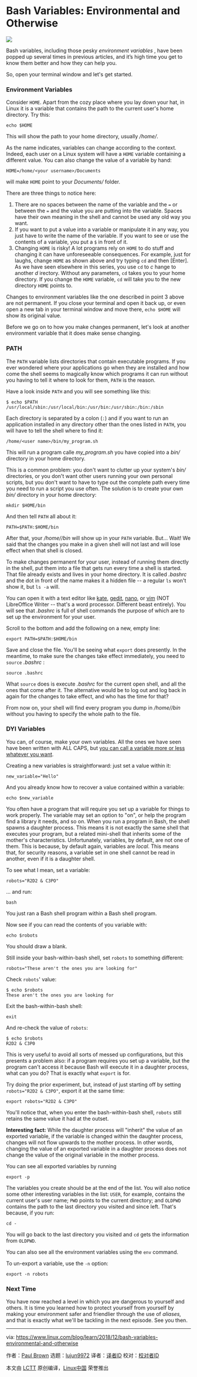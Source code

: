 [#]: collector: (lujun9972)
[#]: translator: (HankChow)
[#]: reviewer: ( )
[#]: publisher: ( )
[#]: subject: (Bash Variables: Environmental and Otherwise)
[#]: via: (https://www.linux.com/blog/learn/2018/12/bash-variables-environmental-and-otherwise)
[#]: author: (Paul Brown https://www.linux.com/users/bro66)
[#]: url: ( )

Bash Variables: Environmental and Otherwise
======
![](https://www.linux.com/sites/lcom/files/styles/rendered_file/public/wynand-van-poortvliet-40467-unsplash.jpg?itok=tr6Eb4N0)

Bash variables, including those pesky _environment variables_ , have been popped up several times in previous articles, and it’s high time you get to know them better and how they can help you.

So, open your terminal window and let's get started.

### Environment Variables

Consider `HOME`. Apart from the cozy place where you lay down your hat, in Linux it is a variable that contains the path to the current user's home directory. Try this:

```
echo $HOME
```

This will show the path to your home directory, usually _/home/_.

As the name indicates, variables can change according to the context. Indeed, each user on a Linux system will have a `HOME` variable containing a different value. You can also change the value of a variable by hand:

```
HOME=/home/<your username>/Documents
```

will make `HOME` point to your _Documents/_ folder.

There are three things to notice here:

  1. There are no spaces between the name of the variable and the `=` or between the `=` and the value you are putting into the variable. Spaces have their own meaning in the shell and cannot be used any old way you want.
  2. If you want to put a value into a variable or manipulate it in any way, you just have to write the name of the variable. If you want to see or use the contents of a variable, you put a `$` in front of it.
  3. Changing `HOME` is risky! A lot programs rely on `HOME` to do stuff and changing it can have unforeseeable consequences. For example, just for laughs, change `HOME` as shown above and try typing `cd` and then [Enter]. As we have seen elsewhere in this series, you use `cd` to _c_ hange to another _d_ irectory. Without any parameters, `cd` takes you to your home directory. If you change the `HOME` variable, `cd` will take you to the new directory `HOME` points to.



Changes to environment variables like the one described in point 3 above are not permanent. If you close your terminal and open it back up, or even open a new tab in your terminal window and move there, `echo $HOME` will show its original value.

Before we go on to how you make changes permanent, let's look at another environment variable that it does make sense changing.

### PATH

The `PATH` variable lists directories that contain executable programs. If you ever wondered where your applications go when they are installed and how come the shell seems to magically know which programs it can run without you having to tell it where to look for them, `PATH` is the reason.

Have a look inside `PATH` and you will see something like this:

```
$ echo $PATH
/usr/local/sbin:/usr/local/bin:/usr/bin:/usr/sbin:/bin:/sbin
```

Each directory is separated by a colon (`:`) and if you want to run an application installed in any directory other than the ones listed in `PATH`, you will have to tell the shell where to find it:

```
/home/<user name>/bin/my_program.sh
```

This will run a program calle _my_program.sh_ you have copied into a _bin/_ directory in your home directory.

This is a common problem: you don't want to clutter up your system's _bin/_ directories, or you don't want other users running your own personal scripts, but you don't want to have to type out the complete path every time you need to run a script you use often. The solution is to create your own _bin/_ directory in your home directory:

```
mkdir $HOME/bin
```

And then tell `PATH` all about it:

```
PATH=$PATH:$HOME/bin
```

After that, your _/home//bin_ will show up in your `PATH` variable. But... Wait! We said that the changes you make in a given shell will not last and will lose effect when that shell is closed.

To make changes permanent for your user, instead of running them directly in the shell, put them into a file that gets run every time a shell is started. That file already exists and lives in your home directory. It is called _.bashrc_ and the dot in front of the name makes it a hidden file -- a regular `ls` won't show it, but `ls -a` will.

You can open it with a text editor like [kate][1], [gedit][2], [nano][3], or [vim][4] (NOT LibreOffice Writer -- that's a word processor. Different beast entirely). You will see that _.bashrc_ is full of shell commands the purpose of which are to set up the environment for your user.

Scroll to the bottom and add the following on a new, empty line:

```
export PATH=$PATH:$HOME/bin
```

Save and close the file. You'll be seeing what `export` does presently. In the meantime, to make sure the changes take effect immediately, you need to `source` _.bashrc_ :

```
source .bashrc
```

What `source` does is execute _.bashrc_ for the current open shell, and all the ones that come after it. The alternative would be to log out and log back in again for the changes to take effect, and who has the time for that?

From now on, your shell will find every program you dump in _/home//bin_ without you having to specify the whole path to the file.

### DYI Variables

You can, of course, make your own variables. All the ones we have seen have been written with ALL CAPS, but [you can call a variable more or less whatever you want][5].

Creating a new variables is straightforward: just set a value within it:

```
new_variable="Hello"
```

And you already know how to recover a value contained within a variable:

```
echo $new_variable
```

You often have a program that will require you set up a variable for things to work properly. The variable may set an option to "on", or help the program find a library it needs, and so on. When you run a program in Bash, the shell spawns a daughter process. This means it is not exactly the same shell that executes your program, but a related mini-shell that inherits some of the mother's characteristics. Unfortunately, variables, by default, are not one of them. This is because, by default again, variables are _local_. This means that, for security reasons, a variable set in one shell cannot be read in another, even if it is a daughter shell.

To see what I mean, set a variable:

```
robots="R2D2 & C3PO"
```

... and run:

```
bash
```

You just ran a Bash shell program within a Bash shell program.

Now see if you can read the contents of you variable with:

```
echo $robots
```

You should draw a blank.

Still inside your bash-within-bash shell, set `robots` to something different:

```
robots="These aren't the ones you are looking for"
```

Check `robots`' value:

```
$ echo $robots
These aren't the ones you are looking for
```

Exit the bash-within-bash shell:

```
exit
```

And re-check the value of `robots`:

```
$ echo $robots
R2D2 & C3P0
```

This is very useful to avoid all sorts of messed up configurations, but this presents a problem also: if a program requires you set up a variable, but the program can't access it because Bash will execute it in a daughter process, what can you do? That is exactly what `export` is for.

Try doing the prior experiment, but, instead of just starting off by setting `robots="R2D2 & C3PO"`, export it at the same time:

```
export robots="R2D2 & C3PO"
```

You'll notice that, when you enter the bash-within-bash shell, `robots` still retains the same value it had at the outset.

**Interesting fact:** While the daughter process will  "inherit" the value of an exported variable, if the variable is changed within the daughter process, changes will not flow upwards to the mother process. In other words, changing the value of an exported variable in a daughter process does not change the value of the original variable in the mother process.

You can see all exported variables by running

```
export -p
```

The variables you create should be at the end of the list. You will also notice some other interesting variables in the list: `USER`, for example, contains the current user's user name; `PWD` points to the current directory; and `OLDPWD` contains the path to the last directory you visited and since left. That's because, if you run:

```
cd -
```

You will go back to the last directory you visited and `cd` gets the information from `OLDPWD`.

You can also see all the environment variables using the `env` command.

To un-export a variable, use the `-n` option:

```
export -n robots
```

### Next Time

You have now reached a level in which you are dangerous to yourself and others. It is time you learned how to protect yourself from yourself by making your environment safer and friendlier through the use of _aliases,_ and that is exactly what we'll be tackling in the next episode. See you then.

--------------------------------------------------------------------------------

via: https://www.linux.com/blog/learn/2018/12/bash-variables-environmental-and-otherwise

作者：[Paul Brown][a]
选题：[lujun9972][b]
译者：[译者ID](https://github.com/译者ID)
校对：[校对者ID](https://github.com/校对者ID)

本文由 [LCTT](https://github.com/LCTT/TranslateProject) 原创编译，[Linux中国](https://linux.cn/) 荣誉推出

[a]: https://www.linux.com/users/bro66
[b]: https://github.com/lujun9972
[1]: https://www.kde.org/applications/utilities/kate/
[2]: https://help.gnome.org/users/gedit/stable/
[3]: https://www.nano-editor.org/
[4]: https://www.vim.org/
[5]: https://bash.cyberciti.biz/guide/Rules_for_Naming_variable_name
